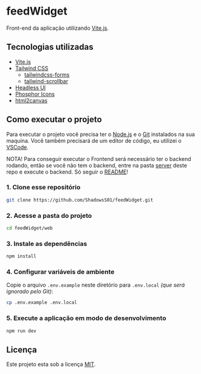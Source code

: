 # feedWidget

Front-end da aplicação utilizando [Vite.js](https://vitejs.dev/).

## Tecnologias utilizadas

- [Vite.js](https://vitejs.dev/)
- [Tailwind CSS](https://tailwindcss.com/)
  - [tailwindcss-forms](https://github.com/tailwindlabs/tailwindcss-forms)
  - [tailwind-scrollbar](https://github.com/adoxography/tailwind-scrollbar)
- [Headless UI](https://headlessui.dev/)
- [Phosphor Icons](https://phosphoricons.com/)
- [html2canvas](https://html2canvas.hertzen.com/)

## Como executar o projeto

Para executar o projeto você precisa ter o [Node.js](https://nodejs.dev) e o [Git](https://git-scm.com) instalados na sua maquina. Você também precisará de um editor de código, eu utilizei o [VSCode](https://code.visualstudio.com).

NOTA! Para conseguir executar o Frontend será necessário ter o backend rodando, então se você não tem o backend, entre na pasta [server](../server/) deste repo e execute o backend. Só seguir o [README](../server/README.md)!

### 1. Clone esse repositório

```bash
git clone https://github.com/ShadowsS01/feedWidget.git
```

### 2. Acesse a pasta do projeto

```bash
cd feedWidget/web
```

### 3. Instale as dependências

```bash
npm install
```

### 4. Configurar variáveis de ambiente

Copie o arquivo `.env.example` neste diretório para `.env.local` *(que será ignorado pelo Git)*:

```bash
cp .env.example .env.local
```

### 5. Execute a aplicação em modo de desenvolvimento

```bash
npm run dev
```

## Licença

Este projeto esta sob a licença [MIT](../LICENSE).
